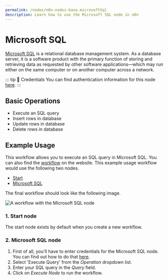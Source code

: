 ```yaml
---
permalink: /nodes/n8n-nodes-base.microsoftSql
description: Learn how to use the Microsoft SQL node in n8n
---
```


# Microsoft SQL

[Microsoft SQL](https://www.microsoft.com/en-us/sql-server) is a relational database management system. As a database server, it is a software product with the primary function of storing and retrieving data as requested by other software applications—which may run either on the same computer or on another computer across a network.

::: tip 🔑 Credentials
You can find authentication information for this node [here](../../../credentials/MicrosoftSQL/README.md).
:::

## Basic Operations

- Execute an SQL query
- Insert rows in database
- Update rows in database
- Delete rows in database


## Example Usage

This workflow allows you to execute an SQL query in Microsoft SQL. You can also find the [workflow](https://n8n.io/workflows/479) on the website. This example usage workflow would use the following two nodes.
- [Start](../../core-nodes/Start/README.md)
- [Microsoft SQL]()

The final workflow should look like the following image.

![A workflow with the Microsoft SQL node](./workflow.png)

### 1. Start node

The start node exists by default when you create a new workflow.

### 2. Microsoft SQL node

1. First of all, you'll have to enter credentials for the Microsoft SQL node. You can find out how to do that [here](../../../credentials/MicrosoftSQL/README.md).
2. Select 'Execute Query' from the *Operation* dropdown list.
3. Enter your SQL query in the *Query* field.
4. Click on *Execute Node* to run the workflow.
